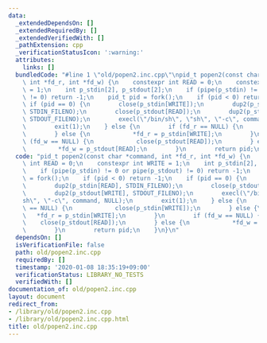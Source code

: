 ```yaml
---
data:
  _extendedDependsOn: []
  _extendedRequiredBy: []
  _extendedVerifiedWith: []
  _pathExtension: cpp
  _verificationStatusIcon: ':warning:'
  attributes:
    links: []
  bundledCode: "#line 1 \"old/popen2.inc.cpp\"\npid_t popen2(const char *command,\
    \ int *fd_r, int *fd_w) {\n    constexpr int READ = 0;\n    constexpr int WRITE\
    \ = 1;\n    int p_stdin[2], p_stdout[2];\n    if (pipe(p_stdin) != 0 or pipe(p_stdout)\
    \ != 0) return -1;\n    pid_t pid = fork();\n    if (pid < 0) return -1;\n   \
    \ if (pid == 0) {\n        close(p_stdin[WRITE]);\n        dup2(p_stdin[READ],\
    \ STDIN_FILENO);\n        close(p_stdout[READ]);\n        dup2(p_stdout[WRITE],\
    \ STDOUT_FILENO);\n        execl(\"/bin/sh\", \"sh\", \"-c\", command, NULL);\n\
    \        exit(1);\n    } else {\n        if (fd_r == NULL) {\n            close(p_stdin[WRITE]);\n\
    \        } else {\n            *fd_r = p_stdin[WRITE];\n        }\n        if\
    \ (fd_w == NULL) {\n            close(p_stdout[READ]);\n        } else {\n   \
    \         *fd_w = p_stdout[READ];\n        }\n        return pid;\n    }\n}\n"
  code: "pid_t popen2(const char *command, int *fd_r, int *fd_w) {\n    constexpr\
    \ int READ = 0;\n    constexpr int WRITE = 1;\n    int p_stdin[2], p_stdout[2];\n\
    \    if (pipe(p_stdin) != 0 or pipe(p_stdout) != 0) return -1;\n    pid_t pid\
    \ = fork();\n    if (pid < 0) return -1;\n    if (pid == 0) {\n        close(p_stdin[WRITE]);\n\
    \        dup2(p_stdin[READ], STDIN_FILENO);\n        close(p_stdout[READ]);\n\
    \        dup2(p_stdout[WRITE], STDOUT_FILENO);\n        execl(\"/bin/sh\", \"\
    sh\", \"-c\", command, NULL);\n        exit(1);\n    } else {\n        if (fd_r\
    \ == NULL) {\n            close(p_stdin[WRITE]);\n        } else {\n         \
    \   *fd_r = p_stdin[WRITE];\n        }\n        if (fd_w == NULL) {\n        \
    \    close(p_stdout[READ]);\n        } else {\n            *fd_w = p_stdout[READ];\n\
    \        }\n        return pid;\n    }\n}\n"
  dependsOn: []
  isVerificationFile: false
  path: old/popen2.inc.cpp
  requiredBy: []
  timestamp: '2020-01-08 18:35:19+09:00'
  verificationStatus: LIBRARY_NO_TESTS
  verifiedWith: []
documentation_of: old/popen2.inc.cpp
layout: document
redirect_from:
- /library/old/popen2.inc.cpp
- /library/old/popen2.inc.cpp.html
title: old/popen2.inc.cpp
---
```

